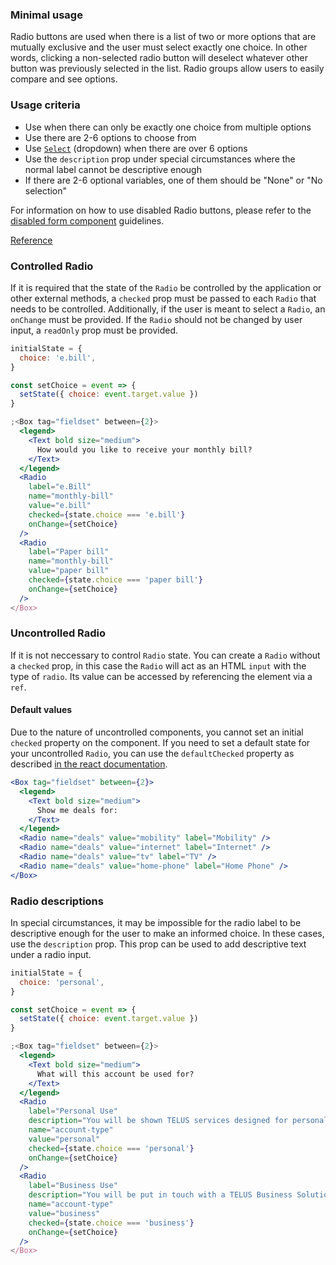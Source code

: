 ### Minimal usage

Radio buttons are used when there is a list of two or more options that are mutually exclusive and the user must select exactly one choice. In other words, clicking a non-selected radio button will deselect whatever other button was previously selected in the list. Radio groups allow users to easily compare and see options.

### Usage criteria

- Use when there can only be exactly one choice from multiple options
- Use there are 2-6 options to choose from
- Use [`Select`](#select) (dropdown) when there are over 6 options
- Use the `description` prop under special circumstances where the normal label cannot be descriptive enough
- If there are 2-6 optional variables, one of them should be "None" or "No selection"

For information on how to use disabled Radio buttons, please refer to the [disabled form component](#form-disabled-state) guidelines.

[Reference](https://www.nngroup.com/articles/checkboxes-vs-radio-buttons/)

### Controlled Radio

If it is required that the state of the `Radio` be controlled by the application or other external methods, a `checked` prop must be passed to each `Radio` that needs to be controlled. Additionally, if the user is meant to select a `Radio`, an `onChange` must be provided. If the `Radio` should not be changed by user input, a `readOnly` prop must be provided.

```jsx
initialState = {
  choice: 'e.bill',
}

const setChoice = event => {
  setState({ choice: event.target.value })
}

;<Box tag="fieldset" between={2}>
  <legend>
    <Text bold size="medium">
      How would you like to receive your monthly bill?
    </Text>
  </legend>
  <Radio
    label="e.Bill"
    name="monthly-bill"
    value="e.bill"
    checked={state.choice === 'e.bill'}
    onChange={setChoice}
  />
  <Radio
    label="Paper bill"
    name="monthly-bill"
    value="paper bill"
    checked={state.choice === 'paper bill'}
    onChange={setChoice}
  />
</Box>
```

### Uncontrolled Radio

If it is not neccessary to control `Radio` state. You can create a `Radio` without a `checked` prop, in this case the `Radio` will act as an HTML `input` with the type of `radio`. Its value can be accessed by referencing the element via a `ref`.

#### Default values

Due to the nature of uncontrolled components, you cannot set an initial `checked` property on the component. If you need to set a default state for your uncontrolled `Radio`, you can use the `defaultChecked` property as described [in the react documentation](https://reactjs.org/docs/uncontrolled-components.html#default-values).

```jsx
<Box tag="fieldset" between={2}>
  <legend>
    <Text bold size="medium">
      Show me deals for:
    </Text>
  </legend>
  <Radio name="deals" value="mobility" label="Mobility" />
  <Radio name="deals" value="internet" label="Internet" />
  <Radio name="deals" value="tv" label="TV" />
  <Radio name="deals" value="home-phone" label="Home Phone" />
</Box>
```

### Radio descriptions

In special circumstances, it may be impossible for the radio label to be descriptive enough for the user to make an informed choice. In these cases, use the `description` prop. This prop can be used to add descriptive text under a radio input.

```jsx
initialState = {
  choice: 'personal',
}

const setChoice = event => {
  setState({ choice: event.target.value })
}

;<Box tag="fieldset" between={2}>
  <legend>
    <Text bold size="medium">
      What will this account be used for?
    </Text>
  </legend>
  <Radio
    label="Personal Use"
    description="You will be shown TELUS services designed for personal use."
    name="account-type"
    value="personal"
    checked={state.choice === 'personal'}
    onChange={setChoice}
  />
  <Radio
    label="Business Use"
    description="You will be put in touch with a TELUS Business Solutions representative."
    name="account-type"
    value="business"
    checked={state.choice === 'business'}
    onChange={setChoice}
  />
</Box>
```
